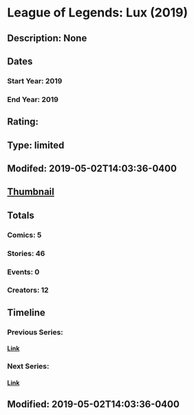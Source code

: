 # League of Legends: Lux (2019)
## Description: None
## Dates
### Start Year: 2019
### End Year: 2019
## Rating: 
## Type: limited
## Modifed: 2019-05-02T14:03:36-0400
## [Thumbnail](http://i.annihil.us/u/prod/marvel/i/mg/e/c0/5ccb30ede2a37.jpg)
## Totals
### Comics: 5
### Stories: 46
### Events: 0
### Creators: 12
## Timeline
### Previous Series: 
#### [Link]()
### Next Series: 
#### [Link]()
## Modified: 2019-05-02T14:03:36-0400